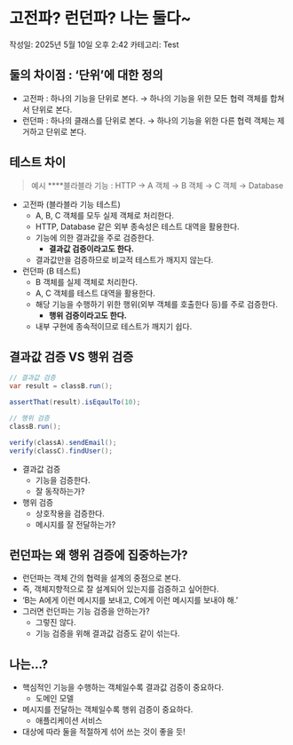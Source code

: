 # 고전파? 런던파? 나는 둘다~

작성일: 2025년 5월 10일 오후 2:42
카테고리: Test

## 둘의 차이점 : ‘단위’에 대한 정의

- 고전파 : 하나의 기능을 단위로 본다.
→ 하나의 기능을 위한 모든 협력 객체를 합쳐서 단위로 본다.
- 런던파 : 하나의 클래스를 단위로 본다.
→ 하나의 기능을 위한 다른 협력 객체는 제거하고 단위로 본다.

## 테스트 차이

> 예시
****블라블라 기능 : HTTP → A 객체 → B 객체 → C 객체 → Database
> 
- 고전파 (블라블라 기능 테스트)
    - A, B, C 객체를 모두 실제 객체로 처리한다.
    - HTTP, Database 같은 외부 종속성은 테스트 대역을 활용한다.
    - 기능에 의한 결과값을 주로 검증한다.
        - **결과값 검증이라고도 한다.**
    - 결과값만을 검증하므로 비교적 테스트가 깨지지 않는다.
- 런던파 (B 테스트)
    - B 객체를 실제 객체로 처리한다.
    - A, C 객체를 테스트 대역을 활용한다.
    - 해당 기능을 수행하기 위한 행위(외부 객체를 호출한다 등)를 주로 검증한다.
        - **행위 검증이라고도 한다.**
    - 내부 구현에 종속적이므로 테스트가 깨지기 쉽다.

## 결과값 검증 VS 행위 검증

```java
// 결과값 검증
var result = classB.run();

assertThat(result).isEqaulTo(10);

// 행위 검증
classB.run();

verify(classA).sendEmail();
verify(classC).findUser();
```

- 결과값 검증
    - 기능을 검증한다.
    - 잘 동작하는가?
- 행위 검증
    - 상호작용을 검증한다.
    - 메시지를 잘 전달하는가?

## 런던파는 왜 행위 검증에 집중하는가?

- 런던파는 객체 간의 협력을 설계의 중점으로 본다.
- 즉, 객체지향적으로 잘 설계되어 있는지를 검증하고 싶어한다.
- ‘B는 A에게 이런 메시지를 보내고, C에게 이런 메시지를 보내야 해.’
- 그러면 런던파는 기능 검증을 안하는가?
    - 그렇진 않다.
    - 기능 검증을 위해 결과값 검증도 같이 섞는다.

## 나는…?

- 핵심적인 기능을 수행하는 객체일수록 결과값 검증이 중요하다.
    - 도메인 모델
- 메시지를 전달하는 객체일수록 행위 검증이 중요하다.
    - 애플리케이션 서비스
- 대상에 따라 둘을 적절하게 섞어 쓰는 것이 좋을 듯!